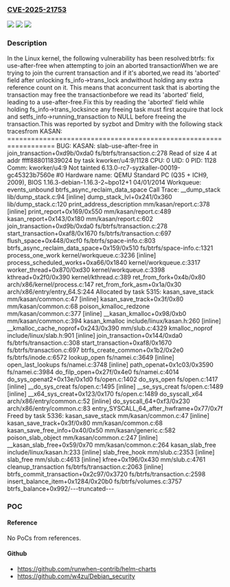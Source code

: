 ### [CVE-2025-21753](https://cve.mitre.org/cgi-bin/cvename.cgi?name=CVE-2025-21753)
![](https://img.shields.io/static/v1?label=Product&message=Linux&color=blue)
![](https://img.shields.io/static/v1?label=Version&message=871383be592ba7e819d27556591e315a0df38cee%3C%20cee55b1219568c80bf0d5dc55066e4a859baf753%20&color=brighgreen)
![](https://img.shields.io/static/v1?label=Vulnerability&message=n%2Fa&color=brighgreen)

### Description

In the Linux kernel, the following vulnerability has been resolved:btrfs: fix use-after-free when attempting to join an aborted transactionWhen we are trying to join the current transaction and if it's aborted,we read its 'aborted' field after unlocking fs_info->trans_lock andwithout holding any extra reference count on it. This means that aconcurrent task that is aborting the transaction may free the transactionbefore we read its 'aborted' field, leading to a use-after-free.Fix this by reading the 'aborted' field while holding fs_info->trans_locksince any freeing task must first acquire that lock and setfs_info->running_transaction to NULL before freeing the transaction.This was reported by syzbot and Dmitry with the following stack tracesfrom KASAN:   ==================================================================   BUG: KASAN: slab-use-after-free in join_transaction+0xd9b/0xda0 fs/btrfs/transaction.c:278   Read of size 4 at addr ffff888011839024 by task kworker/u4:9/1128   CPU: 0 UID: 0 PID: 1128 Comm: kworker/u4:9 Not tainted 6.13.0-rc7-syzkaller-00019-gc45323b7560e #0   Hardware name: QEMU Standard PC (Q35 + ICH9, 2009), BIOS 1.16.3-debian-1.16.3-2~bpo12+1 04/01/2014   Workqueue: events_unbound btrfs_async_reclaim_data_space   Call Trace:    <TASK>    __dump_stack lib/dump_stack.c:94 [inline]    dump_stack_lvl+0x241/0x360 lib/dump_stack.c:120    print_address_description mm/kasan/report.c:378 [inline]    print_report+0x169/0x550 mm/kasan/report.c:489    kasan_report+0x143/0x180 mm/kasan/report.c:602    join_transaction+0xd9b/0xda0 fs/btrfs/transaction.c:278    start_transaction+0xaf8/0x1670 fs/btrfs/transaction.c:697    flush_space+0x448/0xcf0 fs/btrfs/space-info.c:803    btrfs_async_reclaim_data_space+0x159/0x510 fs/btrfs/space-info.c:1321    process_one_work kernel/workqueue.c:3236 [inline]    process_scheduled_works+0xa66/0x1840 kernel/workqueue.c:3317    worker_thread+0x870/0xd30 kernel/workqueue.c:3398    kthread+0x2f0/0x390 kernel/kthread.c:389    ret_from_fork+0x4b/0x80 arch/x86/kernel/process.c:147    ret_from_fork_asm+0x1a/0x30 arch/x86/entry/entry_64.S:244    </TASK>   Allocated by task 5315:    kasan_save_stack mm/kasan/common.c:47 [inline]    kasan_save_track+0x3f/0x80 mm/kasan/common.c:68    poison_kmalloc_redzone mm/kasan/common.c:377 [inline]    __kasan_kmalloc+0x98/0xb0 mm/kasan/common.c:394    kasan_kmalloc include/linux/kasan.h:260 [inline]    __kmalloc_cache_noprof+0x243/0x390 mm/slub.c:4329    kmalloc_noprof include/linux/slab.h:901 [inline]    join_transaction+0x144/0xda0 fs/btrfs/transaction.c:308    start_transaction+0xaf8/0x1670 fs/btrfs/transaction.c:697    btrfs_create_common+0x1b2/0x2e0 fs/btrfs/inode.c:6572    lookup_open fs/namei.c:3649 [inline]    open_last_lookups fs/namei.c:3748 [inline]    path_openat+0x1c03/0x3590 fs/namei.c:3984    do_filp_open+0x27f/0x4e0 fs/namei.c:4014    do_sys_openat2+0x13e/0x1d0 fs/open.c:1402    do_sys_open fs/open.c:1417 [inline]    __do_sys_creat fs/open.c:1495 [inline]    __se_sys_creat fs/open.c:1489 [inline]    __x64_sys_creat+0x123/0x170 fs/open.c:1489    do_syscall_x64 arch/x86/entry/common.c:52 [inline]    do_syscall_64+0xf3/0x230 arch/x86/entry/common.c:83    entry_SYSCALL_64_after_hwframe+0x77/0x7f   Freed by task 5336:    kasan_save_stack mm/kasan/common.c:47 [inline]    kasan_save_track+0x3f/0x80 mm/kasan/common.c:68    kasan_save_free_info+0x40/0x50 mm/kasan/generic.c:582    poison_slab_object mm/kasan/common.c:247 [inline]    __kasan_slab_free+0x59/0x70 mm/kasan/common.c:264    kasan_slab_free include/linux/kasan.h:233 [inline]    slab_free_hook mm/slub.c:2353 [inline]    slab_free mm/slub.c:4613 [inline]    kfree+0x196/0x430 mm/slub.c:4761    cleanup_transaction fs/btrfs/transaction.c:2063 [inline]    btrfs_commit_transaction+0x2c97/0x3720 fs/btrfs/transaction.c:2598    insert_balance_item+0x1284/0x20b0 fs/btrfs/volumes.c:3757    btrfs_balance+0x992/---truncated---

### POC

#### Reference
No PoCs from references.

#### Github
- https://github.com/runwhen-contrib/helm-charts
- https://github.com/w4zu/Debian_security

